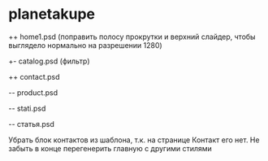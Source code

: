 # planetakupe
++ home1.psd (поправить полосу прокрутки и верхний слайдер, чтобы выглядело нормально на разрешении 1280)

+- catalog.psd (фильтр)

++ contact.psd

-- product.psd

-- stati.psd

-- статья.psd

Убрать блок контактов из шаблона, т.к. на странице Контакт его нет. 
Не забыть в конце перегенерить главную с другими стилями